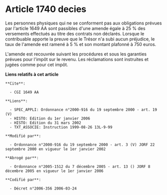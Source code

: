# Article 1740 decies

Les personnes physiques qui ne se conforment pas aux obligations prévues par l'article 1649 AA sont passibles d'une amende
égale à 25 % des versements effectués au titre des contrats non déclarés. Lorsque le contribuable apporte la preuve que le
Trésor n'a subi aucun préjudice, le taux de l'amende est ramené à 5 % et son montant plafonné à 750 euros.

L'amende est recouvrée suivant les procédures et sous les garanties prévues pour l'impôt sur le revenu. Les réclamations sont
instruites et jugées comme pour cet impôt.

**Liens relatifs à cet article**

	**Cite**:

	  - CGI 1649 AA

	**Liens**:

	  - SPEC_APPLI: Ordonnance n°2000-916 du 19 septembre 2000 - art. 19 (V)
	  - HISTO: Edition du 1er janvier 2006
	  - HISTO: Edition du 31 mars 2002
	  - TXT_ASSOCIE: Instruction 1999-08-26 13L-9-99

	**Modifié par**:

	  - Ordonnance n°2000-916 du 19 septembre 2000 - art. 3 (V) JORF 22 septembre 2000 en vigueur le 1er janvier 2002

	**Abrogé par**:

	  - Ordonnance n°2005-1512 du 7 décembre 2005 - art. 13 () JORF 8 décembre 2005 en vigueur le 1er janvier 2006

	**Codifié par**:

	  - Décret n°2006-356 2006-03-24
